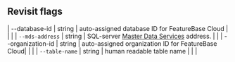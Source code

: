 ## Revisit flags

| --database-id | string | auto-assigned database ID for FeatureBase Cloud | | |
| `--mds-address` | string | SQL-server [Master Data Services](https://learn.microsoft.com/en-us/sql/master-data-services/master-data-services-overview-mds?view=sql-server-ver16) address. |  |
| --organization-id | string | auto-assigned organization ID for FeatureBase Cloud| | |
| `--table-name` | string | human readable table name |  |  |
